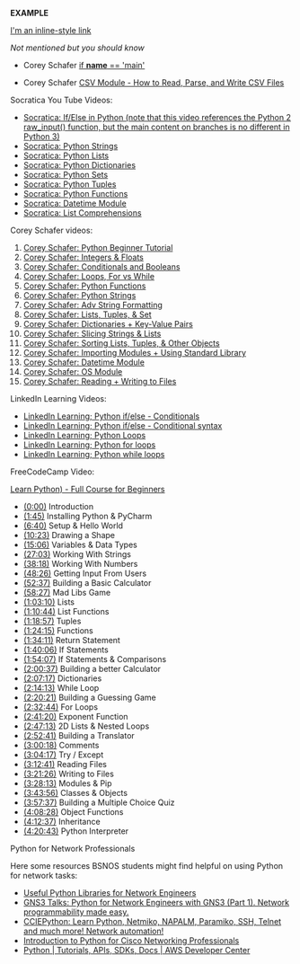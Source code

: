 
**EXAMPLE**

[I'm an inline-style link](https://www.google.com)

*Not mentioned but you should know*

* Corey Schafer [if __name__ == 'main'](https://www.youtube.com/watch?v=sugvnHA7ElY)

* Corey Schafer [CSV Module - How to Read, Parse, and Write CSV Files](https://www.youtube.com/watch?v=q5uM4VKywbA)


 Socratica You Tube Videos:

* [Socratica: If/Else in Python (note that this video references the Python 2 raw_input() function, but the main content on branches is no different in Python 3)](https://www.youtube.com/watch?v=f4KOjWS_KZs)
* [Socratica: Python Strings](https://www.youtube.com/watch?v=iAzShkKzpJo)
* [Socratica: Python Lists](https://www.youtube.com/watch?v=ohCDWZgNIU0)
* [Socratica: Python Dictionaries](https://www.youtube.com/watch?v=XCcpzWs-CI4)
* [Socratica: Python Sets](https://www.youtube.com/watch?v=sBvaPopWOmQ)
* [Socratica: Python Tuples](https://www.youtube.com/watch?v=NI26dqhs2Rk)
* [Socratica: Python Functions](https://www.youtube.com/watch?v=NE97ylAnrz4)
* [Socratica: Datetime Module](https://www.youtube.com/watch?v=RjMbCUpvIgw)
* [Socratica: List Comprehensions](https://www.youtube.com/watch?v=AhSvKGTh28Q)

Corey Schafer videos:

1. [Corey Schafer: Python Beginner Tutorial](https://www.youtube.com/watch?v=YYXdXT2l-Gg&list=PL-osiE80TeTt2d9bfVyTiXJA-UTHn6WwU)
2. [Corey Schafer: Integers & Floats](https://www.youtube.com/watch?v=khKv-8q7YmY&list=PL-osiE80TeTt2d9bfVyTiXJA-UTHn6WwU&index=3)
3. [Corey Schafer: Conditionals and Booleans](https://www.youtube.com/watch?v=DZwmZ8Usvnk&list=PL-osiE80TeTt2d9bfVyTiXJA-UTHn6WwU&index=6)
4. [Corey Schafer: Loops, For vs While](https://www.youtube.com/watch?v=6iF8Xb7Z3wQ)
5. [Corey Schafer: Python Functions](https://www.youtube.com/watch?v=9Os0o3wzS_I&list=PL-osiE80TeTt2d9bfVyTiXJA-UTHn6WwU&index=8)
6. [Corey Schafer: Python Strings](https://www.youtube.com/watch?v=k9TUPpGqYTo&t)
7. [Corey Schafer: Adv String Formatting](https://www.youtube.com/watch?v=vTX3IwquFkc&list=PL-osiE80TeTt2d9bfVyTiXJA-UTHn6WwU&index=22)
8. [Corey Schafer: Lists, Tuples, & Set](https://www.youtube.com/watch?v=W8KRzm-HUcc&list=PL-osiE80TeTt2d9bfVyTiXJA-UTHn6WwU&index=4)
9. [Corey Schafer: Dictionaries + Key-Value Pairs](https://www.youtube.com/watch?v=daefaLgNkw0&list=PL-osiE80TeTt2d9bfVyTiXJA-UTHn6WwU&index=5)
10. [Corey Schafer: Slicing Strings & Lists](https://www.youtube.com/watch?v=ajrtAuDg3yw&t=453s)
11. [Corey Schafer: Sorting Lists, Tuples, & Other Objects](https://www.youtube.com/watch?v=D3JvDWO-BY4&list=PL-osiE80TeTt2d9bfVyTiXJA-UTHn6WwU&index=21)
12. [Corey Schafer: Importing Modules + Using Standard Library]()
13. [Corey Schafer: Datetime Module](https://www.youtube.com/watch?v=eirjjyP2qcQ&list=PL-osiE80TeTt2d9bfVyTiXJA-UTHn6WwU&index=24)
14. [Corey Schafer: OS Module](https://www.youtube.com/watch?v=tJxcKyFMTGo&list=PL-osiE80TeTt2d9bfVyTiXJA-UTHn6WwU&index=23)
15. [Corey Schafer: Reading + Writing to Files](https://www.youtube.com/watch?v=Uh2ebFW8OYM&list=PL-osiE80TeTt2d9bfVyTiXJA-UTHn6WwU&index=25)

LinkedIn Learning Videos:

* [LinkedIn Learning; Python if/else - Conditionals](https://www.linkedin.com/learning/python-essential-training-2/conditionals?u=2045532)
* [LinkedIn Learning; Python if/else - Conditional syntax](https://www.linkedin.com/learning/python-essential-training-2/conditional-syntax?u=2045532)
* [LinkedIn Learning; Python Loops](https://www.linkedin.com/learning/python-essential-training-2/loops?u=2045532)
* [LinkedIn Learning; Python for loops](https://www.linkedin.com/learning/python-essential-training-2/the-for-loop?u=2045532)
* [LinkedIn Learning; Python while loops](https://www.linkedin.com/learning/python-essential-training-2/the-while-loop?u=2045532)

FreeCodeCamp Video:

[Learn Python) - Full Course for Beginners](https://www.youtube.com/watch?v=rfscVS0vtbw&t=7907s)
* [(0:00)](https://www.youtube.com/watch?v=rfscVS0vtbw&t=0s) Introduction
* [(1:45)](https://www.youtube.com/watch?v=rfscVS0vtbw&t=105s) Installing Python & PyCharm
* [(6:40)](https://www.youtube.com/watch?v=rfscVS0vtbw&t=400s) Setup & Hello World
* [(10:23)](https://www.youtube.com/watch?v=rfscVS0vtbw&t=623s) Drawing a Shape
* [(15:06)](https://www.youtube.com/watch?v=rfscVS0vtbw&t=906s) Variables & Data Types
* [(27:03)](https://www.youtube.com/watch?v=rfscVS0vtbw&t=1623s) Working With Strings
* [(38:18)](https://www.youtube.com/watch?v=rfscVS0vtbw&t=2298s) Working With Numbers
* [(48:26)](https://www.youtube.com/watch?v=rfscVS0vtbw&t=2906s) Getting Input From Users
* [(52:37)](https://www.youtube.com/watch?v=rfscVS0vtbw&t=3157s) Building a Basic Calculator
* [(58:27)](https://www.youtube.com/watch?v=rfscVS0vtbw&t=3507s) Mad Libs Game
* [(1:03:10)](https://www.youtube.com/watch?v=rfscVS0vtbw&t=3790s) Lists
* [(1:10:44)](https://www.youtube.com/watch?v=rfscVS0vtbw&t=4244s) List Functions
* [(1:18:57)](https://www.youtube.com/watch?v=rfscVS0vtbw&t=4737s) Tuples
* [(1:24:15)](https://www.youtube.com/watch?v=rfscVS0vtbw&t=5055s) Functions
* [(1:34:11)](https://www.youtube.com/watch?v=rfscVS0vtbw&t=5651s) Return Statement
* [(1:40:06)](https://www.youtube.com/watch?v=rfscVS0vtbw&t=6006s) If Statements
* [(1:54:07)](https://www.youtube.com/watch?v=rfscVS0vtbw&t=6847s) If Statements & Comparisons
* [(2:00:37)](https://www.youtube.com/watch?v=rfscVS0vtbw&t=7237s) Building a better Calculator
* [(2:07:17)](https://www.youtube.com/watch?v=rfscVS0vtbw&t=7637s) Dictionaries
* [(2:14:13)](https://www.youtube.com/watch?v=rfscVS0vtbw&t=8053s) While Loop
* [(2:20:21)](https://www.youtube.com/watch?v=rfscVS0vtbw&t=8421s) Building a Guessing Game
* [(2:32:44)](https://www.youtube.com/watch?v=rfscVS0vtbw&t=9164s) For Loops
* [(2:41:20)](https://www.youtube.com/watch?v=rfscVS0vtbw&t=9680s) Exponent Function
* [(2:47:13)](https://www.youtube.com/watch?v=rfscVS0vtbw&t=10033s) 2D Lists & Nested Loops
* [(2:52:41)](https://www.youtube.com/watch?v=rfscVS0vtbw&t=10361s) Building a Translator
* [(3:00:18)](https://www.youtube.com/watch?v=rfscVS0vtbw&t=10818s) Comments
* [(3:04:17)](https://www.youtube.com/watch?v=rfscVS0vtbw&t=11057s) Try / Except
* [(3:12:41)](https://www.youtube.com/watch?v=rfscVS0vtbw&t=11561s) Reading Files
* [(3:21:26)](https://www.youtube.com/watch?v=rfscVS0vtbw&t=12086s) Writing to Files
* [(3:28:13)](https://www.youtube.com/watch?v=rfscVS0vtbw&t=12493s) Modules & Pip
* [(3:43:56)](https://www.youtube.com/watch?v=rfscVS0vtbw&t=13436s) Classes & Objects
* [(3:57:37)](https://www.youtube.com/watch?v=rfscVS0vtbw&t=14257s) Building a Multiple Choice Quiz
* [(4:08:28)](https://www.youtube.com/watch?v=rfscVS0vtbw&t=14908s) Object Functions
* [(4:12:37)](https://www.youtube.com/watch?v=rfscVS0vtbw&t=15157s) Inheritance
* [(4:20:43)](https://www.youtube.com/watch?v=rfscVS0vtbw&t=15643s) Python Interpreter

Python for Network Professionals

Here some resources BSNOS students might find helpful on using Python for network tasks:

* [Useful Python Libraries for Network Engineers](https://www.youtube.com/watch?v=Y4vfA11fPo0)
* [GNS3 Talks: Python for Network Engineers with GNS3 (Part 1). Network programmability made easy.](https://www.youtube.com/watch?v=IhroIrV9_7w)
* [CCIEPython: Learn Python, Netmiko, NAPALM, Paramiko, SSH, Telnet and much more! Network automation!](https://www.youtube.com/watch?v=-1Z6ygHO--8&list=PLhfrWIlLOoKPn7T9FtvbOWX8GxgsFFNwn)
* [Introduction to Python for Cisco Networking Professionals](https://www.youtube.com/watch?v=21sD7n3M8Ew)
* [Python | Tutorials, APIs, SDKs, Docs | AWS Developer Center](https://aws.amazon.com/developer/language/python/)
